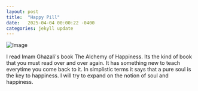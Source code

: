 ```yaml
---
layout: post
title:  "Happy Pill"
date:   2025-04-04 00:00:22 -0400
categories: jekyll update
---
```


![Image]({{site.baseurl}}/assets/images/books.PNG)

I read Imam Ghazali's book The Alchemy of Happiness. Its the kind of book that you must read over and over again. It has something new to teach everytime you come back to it. In simplistic terms it says that a pure soul is the key to happiness. I will try to expand on the notion of soul and happiness.


